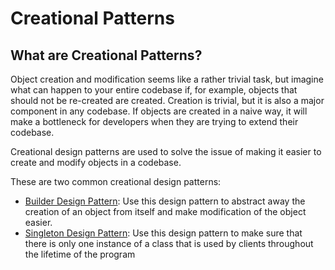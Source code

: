 # Creational Patterns
## What are Creational Patterns?
Object creation and modification seems like a rather trivial task, but imagine what can happen to your entire codebase if, for example, objects that should not be re-created are created. Creation is trivial, but it is also a major component in any codebase. If objects are created in a naive way, it will make a bottleneck for developers when they are trying to extend their codebase.

Creational design patterns are used to solve the issue of making it easier to create and modify objects in a codebase.

These are two common creational design patterns:
* [Builder Design Pattern](https://github.com/sidg1215/DesignPatterns/tree/main/Creational%20Patterns/Builder%20Pattern): Use this design pattern to abstract away the creation of an object from itself and make modification of the object easier.
* [Singleton Design Pattern](https://github.com/sidg1215/DesignPatterns/tree/main/Creational%20Patterns/Singleton%20Pattern): Use this design pattern to make sure that there is only one instance of a class that is used by clients throughout the lifetime of the program